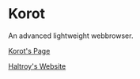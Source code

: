 # Korot
An advanced lightweight webbrowser.

[Korot's Page](https://haltroy.com/Korot.html "Korot's Page")

[Haltroy's Website](https://haltroy.com "Haltroy's Website")
